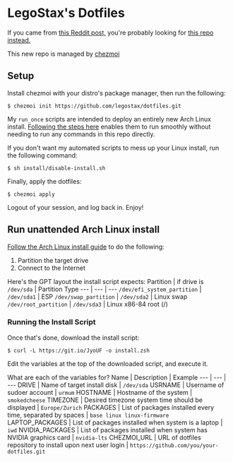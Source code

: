 # LegoStax's Dotfiles

If you came from [this Reddit post,](https://www.reddit.com/r/unixporn/comments/6drt6c/awesomewm_noobs_paradise/) you're probably looking for [this repo instead.](https://github.com/legostax/dotfiles-old)

This new repo is managed by [chezmoi](https://www.chezmoi.io/)

## Setup
Install chezmoi with your distro's package manager, then run the following:
```
$ chezmoi init https://github.com/legostax/dotfiles.git
```

My `run_once` scripts are intended to deploy an entirely new Arch Linux install. [Following the steps here](https://gist.github.com/legostax/5e52f3b97e61cb5e25c989930b6fc240) enables them to run smoothly without needing to run any commands in this repo directly.

If you don't want my automated scripts to mess up your Linux install, run the following command:
```
$ sh install/disable-install.sh
```

Finally, apply the dotfiles:
```
$ chezmoi apply
```

Logout of your session, and log back in. Enjoy!

## Run unattended Arch Linux install

[Follow the Arch Linux install guide](https://wiki.archlinux.org/title/Installation_guide) to do the following:
1) Partition the target drive
2) Connect to the Internet

Here's the GPT layout the install script expects:
Partition | if drive is `/dev/sda` | Partition Type
--- | --- | ---
`/dev/efi_system_partition` | `/dev/sda1` | ESP
`/dev/swap_partition` | `/dev/sda2` | Linux swap
`/dev/root_partition` | `/dev/sda3` | Linux x86-84 root (/)

### Running the Install Script

Once that's done, download the install script:
```
$ curl -L https://git.io/JyoUF -o install.zsh
```

Edit the variables at the top of the downloaded script, and execute it.

What are each of the variables for?
Name | Description | Example
--- | --- | ---
DRIVE | Name of target install disk | `/dev/sda`
USRNAME | Username of sudoer account | `urmum`
HOSTNAME | Hostname of the system | `smokedcheese`
TIMEZONE | Desired timezone system time should be displayed | `Europe/Zurich`
PACKAGES | List of packages installed every time, separated by spaces | `base linux linux-firmware`
LAPTOP_PACKAGES | List of packages installed when system is a laptop | `iwd`
NVIDIA_PACKAGES | List of packages installed when system has NVIDIA graphics card | `nvidia-lts`
CHEZMOI_URL | URL of dotfiles repository to install upon next user login | `https://github.com/you/your-dotfiles.git`
